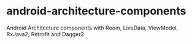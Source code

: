 # android-architecture-components
Android Architecture components with Room, LiveData, ViewModel, RxJava2, Retrofit and Dagger2
